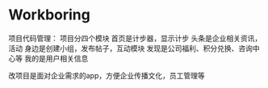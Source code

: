 # Workboring
项目代码管理：
项目分四个模块
首页是计步器，显示计步
头条是企业相关资讯，活动
身边是创建小组，发布帖子，互动模块
发现是公司福利、积分兑换、咨询中心等
我的是用户相关信息

改项目是面对企业需求的app，方便企业传播文化，员工管理等
